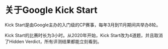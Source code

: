 # 关于Google Kick Start

Kick Start是由Google主办的入门级的CP赛事，每年3月到11月期间共举办8轮。

Kick Start的比赛时长为3小时。从2020年开始，Kick Start改为4道题，并且取消了Hidden Verdict，所有评测结果都能立刻看到。
